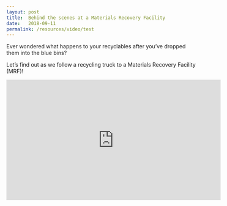 ```yaml
---
layout: post
title:  Behind the scenes at a Materials Recovery Facility
date:   2018-09-11
permalink: /resources/video/test
---
```

Ever wondered what happens to your recyclables after you’ve dropped them into the blue bins?

Let’s find out as we follow a recycling truck to a Materials Recovery Facility (MRF)!

<div class="bp-youtube">
      <iframe width="560" height="315" src="https://www.youtube.com/embed/gBJo6VyN0R8" frameborder="0" allow="autoplay; encrypted-media" allowfullscreen></iframe>
</div>
